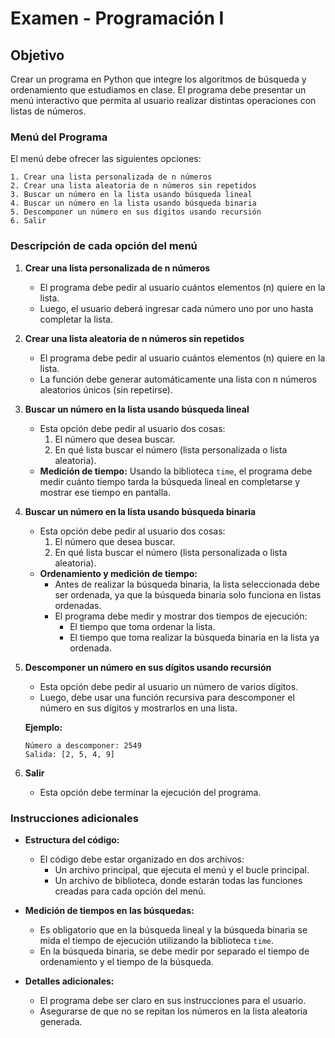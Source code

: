 
# Examen - Programación I

## Objetivo
Crear un programa en Python que integre los algoritmos de búsqueda y ordenamiento que estudiamos en clase. El programa debe presentar un menú interactivo que permita al usuario realizar distintas operaciones con listas de números.

### Menú del Programa
El menú debe ofrecer las siguientes opciones:

```
1. Crear una lista personalizada de n números
2. Crear una lista aleatoria de n números sin repetidos
3. Buscar un número en la lista usando búsqueda lineal
4. Buscar un número en la lista usando búsqueda binaria
5. Descomponer un número en sus dígitos usando recursión
6. Salir
```

### Descripción de cada opción del menú

1. **Crear una lista personalizada de n números**  
   - El programa debe pedir al usuario cuántos elementos (n) quiere en la lista.
   - Luego, el usuario deberá ingresar cada número uno por uno hasta completar la lista.

2. **Crear una lista aleatoria de n números sin repetidos**  
   - El programa debe pedir al usuario cuántos elementos (n) quiere en la lista.
   - La función debe generar automáticamente una lista con n números aleatorios únicos (sin repetirse).

3. **Buscar un número en la lista usando búsqueda lineal**  
   - Esta opción debe pedir al usuario dos cosas:
     1. El número que desea buscar.
     2. En qué lista buscar el número (lista personalizada o lista aleatoria).
   - **Medición de tiempo:** Usando la biblioteca `time`, el programa debe medir cuánto tiempo tarda la búsqueda lineal en completarse y mostrar ese tiempo en pantalla.

4. **Buscar un número en la lista usando búsqueda binaria**  
   - Esta opción debe pedir al usuario dos cosas:
     1. El número que desea buscar.
     2. En qué lista buscar el número (lista personalizada o lista aleatoria).
   - **Ordenamiento y medición de tiempo:** 
     - Antes de realizar la búsqueda binaria, la lista seleccionada debe ser ordenada, ya que la búsqueda binaria solo funciona en listas ordenadas.
     - El programa debe medir y mostrar dos tiempos de ejecución:
       - El tiempo que toma ordenar la lista.
       - El tiempo que toma realizar la búsqueda binaria en la lista ya ordenada.

5. **Descomponer un número en sus dígitos usando recursión**  
   - Esta opción debe pedir al usuario un número de varios dígitos.
   - Luego, debe usar una función recursiva para descomponer el número en sus dígitos y mostrarlos en una lista.  
   
   **Ejemplo:**  
   ```
   Número a descomponer: 2549
   Salida: [2, 5, 4, 9]
   ```

6. **Salir**  
   - Esta opción debe terminar la ejecución del programa.

### Instrucciones adicionales

- **Estructura del código:**  
  - El código debe estar organizado en dos archivos:
    - Un archivo principal, que ejecuta el menú y el bucle principal.
    - Un archivo de biblioteca, donde estarán todas las funciones creadas para cada opción del menú.

- **Medición de tiempos en las búsquedas:**  
  - Es obligatorio que en la búsqueda lineal y la búsqueda binaria se mida el tiempo de ejecución utilizando la biblioteca `time`.
  - En la búsqueda binaria, se debe medir por separado el tiempo de ordenamiento y el tiempo de la búsqueda.

- **Detalles adicionales:**  
  - El programa debe ser claro en sus instrucciones para el usuario.
  - Asegurarse de que no se repitan los números en la lista aleatoria generada.
